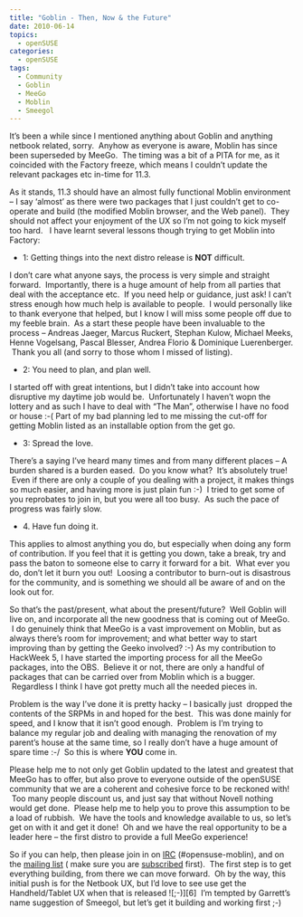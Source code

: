```yaml
---
title: "Goblin - Then, Now & the Future"
date: 2010-06-14
topics:
  - openSUSE
categories:
  - openSUSE
tags:
  - Community
  - Goblin
  - MeeGo
  - Moblin
  - Smeegol
---
```

It’s been a while since I mentioned anything about Goblin and anything netbook related, sorry.  Anyhow as everyone is aware, Moblin has since been superseded by MeeGo.  The timing was a bit of a PITA for me, as it coincided with the Factory freeze, which means I couldn’t update the relevant packages etc in-time for 11.3.

As it stands, 11.3 should have an almost fully functional Moblin environment – I say ‘almost’ as there were two packages that I just couldn’t get to co-operate and build (the modified Moblin browser, and the Web panel).  They should not affect your enjoyment of the UX so I’m not going to kick myself too hard.   I have learnt several lessons though trying to get Moblin into Factory:

* 1: Getting things into the next distro release is **NOT** difficult.

I don’t care what anyone says, the process is very simple and straight forward.  Importantly, there is a huge amount of help from all parties that deal with the acceptance etc.  If you need help or guidance, just ask! I can’t stress enough how much help is available to people.  I would personally like to thank everyone that helped, but I know I will miss some people off due to my feeble brain.  As a start these people have been invaluable to the process – Andreas Jaeger, Marcus Ruckert, Stephan Kulow, Michael Meeks, Henne Vogelsang, Pascal Blesser, Andrea Florio & Dominique Luerenberger.  Thank you all (and sorry to those whom I missed of listing).

* 2: You need to plan, and plan well.

I started off with great intentions, but I didn’t take into account how disruptive my daytime job would be.  Unfortunately I haven’t wopn the lottery and as such I have to deal with “The Man”, otherwise I have no food or house :-( Part of my bad planning led to me missing the cut-off for getting Moblin listed as an installable option from the get go.

* 3: Spread the love.

There’s a saying I’ve heard many times and from many different places – A burden shared is a burden eased.  Do you know what?  It’s absolutely true!  Even if there are only a couple of you dealing with a project, it makes things so much easier, and having more is just plain fun :-)  I tried to get some of you reprobates to join in, but you were all too busy.  As such the pace of progress was fairly slow.

* 4. Have fun doing it.

This applies to almost anything you do, but especially when doing any form of contribution. If you feel that it is getting you down, take a break, try and pass the baton to someone else to carry it forward for a bit.  What ever you do, don’t let it burn you out!  Loosing a contributor to burn-out is disastrous for the community, and is something we should all be aware of and on the look out for.

So that’s the past/present, what about the present/future?  Well Goblin will live on, and incorporate all the new goodness that is coming out of MeeGo.  I do genuinely think that MeeGo is a vast improvement on Moblin, but as always there’s room for improvement; and what better way to start improving than by getting the Geeko involved? :-) As my contribution to HackWeek 5, I have started the importing process for all the MeeGo packages, into the OBS.  Believe it or not, there are only a handful of packages that can be carried over from Moblin which is a bugger.  Regardless I think I have got pretty much all the needed pieces in.

Problem is the way I’ve done it is pretty hacky – I basically just  dropped the contents of the SRPMs in and hoped for the best.  This was done mainly for speed, and I know that it isn’t good enough.  Problem is I’m trying to balance my regular job and dealing with managing the renovation of my parent’s house at the same time, so I really don’t have a huge amount of spare time :-/  So this is where **YOU** come in.

Please help me to not only get Goblin updated to the latest and greatest that MeeGo has to offer, but also prove to everyone outside of the openSUSE community that we are a coherent and cohesive force to be reckoned with!  Too many people discount us, and just say that without Novell nothing would get done.  Please help me to help you to prove this assumption to be a load of rubbish.  We have the tools and knowledge available to us, so let’s get on with it and get it done!  Oh and we have the real opportunity to be a leader here – the first distro to provide a full MeeGo experience!

So if you can help, then please join in on [IRC][3] (#opensuse-moblin), and on the [mailing list][4] ( make sure you are [subscribed][5] first).  The first step is to get everything building, from there we can move forward.  Oh by the way, this initial push is for the Netbook UX, but I’d love to see use get the Handheld/Tablet UX when that is released ![;-)][6]  I’m tempted by Garrett’s name suggestion of Smeegol, but let’s get it building and working first ;-)

 [3]: irc://irc.freenode.com/opensuse-moblin "openSUSE Moblin/MeeGo IRC channel"
 [4]: mailto:opensuse-goblin@opensuse.org "The Goblin mailing list"
 [5]: mailto:opensuse-goblin+subscribe@opensuse.org "Subscribe to the Goblin Mailing List"

